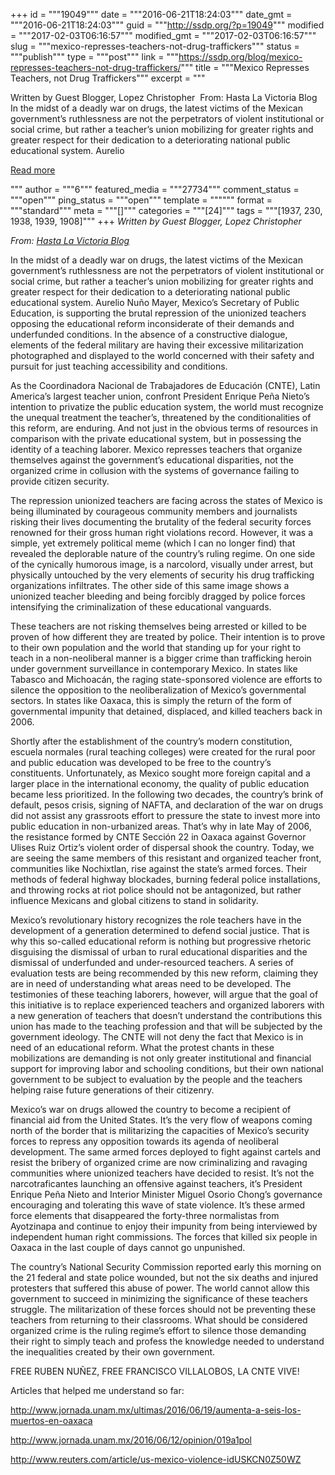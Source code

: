 +++
id = """19049"""
date = """2016-06-21T18:24:03"""
date_gmt = """2016-06-21T18:24:03"""
guid = """http://ssdp.org/?p=19049"""
modified = """2017-02-03T06:16:57"""
modified_gmt = """2017-02-03T06:16:57"""
slug = """mexico-represses-teachers-not-drug-traffickers"""
status = """publish"""
type = """post"""
link = """https://ssdp.org/blog/mexico-represses-teachers-not-drug-traffickers/"""
title = """Mexico Represses Teachers, not Drug Traffickers"""
excerpt = """<p>Written by Guest Blogger, Lopez Christopher  From: Hasta La Victoria Blog In the midst of a deadly war on drugs, the latest victims of the Mexican government’s ruthlessness are not the perpetrators of violent institutional or social crime, but rather a teacher’s union mobilizing for greater rights and greater respect for their dedication to a deteriorating national public educational system. Aurelio</p>
<div class="h10"></div>
<p><a class="more-link2 flat" href="https://ssdp.org/blog/mexico-represses-teachers-not-drug-traffickers/">Read more</a></p>
"""
author = """6"""
featured_media = """27734"""
comment_status = """open"""
ping_status = """open"""
template = """"""
format = """standard"""
meta = """[]"""
categories = """[24]"""
tags = """[1937, 230, 1938, 1939, 1908]"""
+++
<i>Written</i><em> by Guest Blogger, Lopez Christopher </em>

<em>From: <a href="http://bit.ly/28LAoR7">Hasta La Victoria Blog</a></em>

<span style="font-weight: 400;">In the midst of a deadly war on drugs, the latest victims of the Mexican government’s ruthlessness are not the perpetrators of violent institutional or social crime, but rather a teacher’s union mobilizing for greater rights and greater respect for their dedication to a deteriorating national public educational system. Aurelio Nuño Mayer, Mexico’s Secretary of Public Education, is supporting the brutal repression of the unionized teachers opposing the educational reform inconsiderate of their demands and underfunded conditions. In the absence of a constructive dialogue, elements of the federal military are having their excessive militarization photographed and displayed to the world concerned with their safety and pursuit for just teaching accessibility and conditions.</span>

<span style="font-weight: 400;">As the Coordinadora Nacional de Trabajadores de Educación (CNTE), Latin America’s largest teacher union, confront President Enrique Peña Nieto’s intention to privatize the public education system, the world must recognize the unequal treatment the teacher’s, threatened by the conditionalities of this reform, are enduring. And not just in the obvious terms of resources in comparison with the private educational system, but in possessing the identity of a teaching laborer. Mexico represses teachers that organize themselves against the government’s educational disparities, not the organized crime in collusion with the systems of governance failing to provide citizen security.</span>

<span style="font-weight: 400;">The repression unionized teachers are facing across the states of Mexico is being illuminated by courageous community members and journalists risking their lives documenting the brutality of the federal security forces renowned for their gross human right violations record. However, it was a simple, yet extremely political meme (which I can no longer find) that revealed the deplorable nature of the country’s ruling regime. On one side of the cynically humorous image, is a narcolord, visually under arrest, but physically untouched by the very elements of security his drug trafficking organizations infiltrates. The other side of this same image shows a unionized teacher bleeding and being forcibly dragged by police forces intensifying the criminalization of these educational vanguards.</span>

<span style="font-weight: 400;">These teachers are not risking themselves being arrested or killed to be proven of how different they are treated by police. Their intention is to prove to their own population and the world that standing up for your right to teach in a non-neoliberal manner is a bigger crime than trafficking heroin under government surveillance in contemporary Mexico. In states like Tabasco and Michoacán, the raging state-sponsored violence are efforts to silence the opposition to the neoliberalization of Mexico’s governmental sectors. In states like Oaxaca, this is simply the return of the form of governmental impunity that detained, displaced, and killed teachers back in 2006.</span>

<span style="font-weight: 400;">Shortly after the establishment of the country’s modern constitution, escuela normales (rural teaching colleges) were created for the rural poor and public education was developed to be free to the country’s constituents. Unfortunately, as Mexico sought more foreign capital and a larger place in the international economy, the quality of public education became less prioritized. In the following two decades, the country&#8217;s brink of default, pesos crisis, signing of NAFTA, and declaration of the war on drugs did not assist any grassroots effort to pressure the state to invest more into public education in non-urbanized areas. That&#8217;s why in late May of 2006, the resistance formed by CNTE Sección 22 in Oaxaca against Governor Ulises Ruiz Ortiz’s violent order of dispersal shook the country. Today, we are seeing the same members of this resistant and organized teacher front, communities like Nochixtlan, rise against the state’s armed forces. Their methods of federal highway blockades, burning federal police installations, and throwing rocks at riot police should not be antagonized, but rather influence Mexicans and global citizens to stand in solidarity.</span>

<span style="font-weight: 400;">Mexico’s revolutionary history recognizes the role teachers have in the development of a generation determined to defend social justice. That is why this so-called educational reform is nothing but progressive rhetoric disguising the dismissal of urban to rural educational disparities and the dismissal of underfunded and under-resourced teachers. A series of evaluation tests are being recommended by this new reform, claiming they are in need of understanding what areas need to be developed. The testimonies of these teaching laborers, however, will argue that the goal of this initiative is to replace experienced teachers and organized laborers with a new generation of teachers that doesn&#8217;t understand the contributions this union has made to the teaching profession and that will be subjected by the government ideology. The CNTE will not deny the fact that Mexico is in need of an educational reform. What the protest chants in these mobilizations are demanding is not only greater institutional and financial support for improving labor and schooling conditions, but their own national government to be subject to evaluation by the people and the teachers helping raise future generations of their citizenry.</span>

<span style="font-weight: 400;">Mexico&#8217;s war on drugs allowed the country to become a recipient of financial aid from the United States. It&#8217;s the very flow of weapons coming north of the border that is militarizing the capacities of Mexico&#8217;s security forces to repress any opposition towards its agenda of neoliberal development. The same armed forces deployed to fight against cartels and resist the bribery of organized crime are now criminalizing and ravaging communities where unionized teachers have decided to resist. It&#8217;s not the narcotraficantes launching an offensive against teachers, it&#8217;s President Enrique Peña Nieto and Interior Minister Miguel Osorio Chong’s governance encouraging and tolerating this wave of state violence. It&#8217;s these armed force elements that disappeared the forty-three normalistas from Ayotzinapa and continue to enjoy their impunity from being interviewed by independent human right commissions. The forces that killed six people in Oaxaca in the last couple of days cannot go unpunished.</span>

<span style="font-weight: 400;">The country&#8217;s National Security Commission reported early this morning on the 21 federal and state police wounded, but not the six deaths and injured protesters that suffered this abuse of power. The world cannot allow this government to succeed in minimizing the significance of these teachers struggle. The militarization of these forces should not be preventing these teachers from returning to their classrooms. What should be considered organized crime is the ruling regime&#8217;s effort to silence those demanding their right to simply teach and profess the knowledge needed to understand the inequalities created by their own government.</span>

<span style="font-weight: 400;">FREE RUBEN NUÑEZ, FREE FRANCISCO VILLALOBOS, LA CNTE VIVE! </span>

<span style="font-weight: 400;">Articles that helped me understand so far: </span>

<span style="font-weight: 400;">http://www.jornada.unam.mx/ultimas/2016/06/19/aumenta-a-seis-los-muertos-en-oaxaca</span>

<span style="font-weight: 400;">http://www.jornada.unam.mx/2016/06/12/opinion/019a1pol</span>

<span style="font-weight: 400;">http://www.reuters.com/article/us-mexico-violence-idUSKCN0Z50WZ</span>
